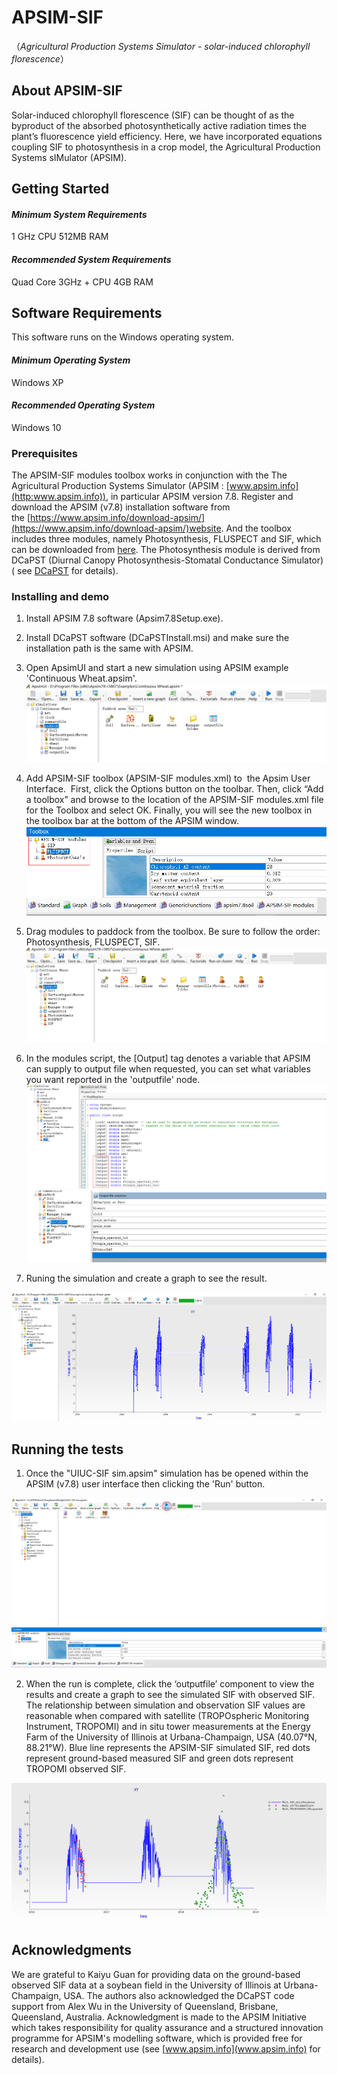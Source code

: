 # APSIM-SIF

（*Agricultural Production Systems Simulator - solar-induced chlorophyll florescence*）

## About APSIM-SIF
Solar-induced chlorophyll florescence (SIF) can be thought of as the byproduct of the absorbed photosynthetically active radiation times the plant’s fluorescence yield efficiency. Here, we have incorporated equations coupling SIF to photosynthesis in a crop model, the Agricultural Production Systems sIMulator (APSIM).


## Getting Started

#### *Minimum System Requirements*
1 GHz CPU 
512MB RAM

#### *Recommended System Requirements*
Quad Core 3GHz + CPU
4GB RAM


## Software Requirements

This software runs on the Windows operating system.

#### *Minimum Operating System*
Windows XP

#### *Recommended Operating System*
Windows 10

### Prerequisites

 The APSIM-SIF modules toolbox works in conjunction with the The Agricultural Production Systems Simulator (APSIM : [www.apsim.info](http:www.apsim.info)), in particular APSIM version 7.8. Register and download the APSIM (v7.8) installation software from the [https://www.apsim.info/download-apsim/](https://www.apsim.info/download-apsim/)website. And the toolbox  includes three modules, namely Photosynthesis, FLUSPECT and SIF, which can be downloaded from [here](https://github.com/wangyakai01/APSIM-SIF). The Photosynthesis module is derived from DCaPST (Diurnal Canopy Photosynthesis-Stomatal Conductance Simulator) ( see [DCaPST](https://github.com/QAAFI/DCaPST) for details). 



### Installing and demo

1. Install APSIM 7.8 software (Apsim7.8Setup.exe).

2. Install DCaPST software (DCaPSTInstall.msi) and make sure the installation path is the same with APSIM.

3. Open ApsimUI and start a new simulation using APSIM example 'Continuous Wheat.apsim'.
![image](https://github.com/wangyakai01/APSIM-SIF/blob/master/image/Image1.png)

4.  Add APSIM-SIF toolbox (APSIM-SIF modules.xml) to  the Apsim User Interface.  First, click the Options button on the toolbar. Then, click “Add a toolbox” and browse to the location of the APSIM-SIF modules.xml file for the Toolbox and select OK. Finally,  you will see the new toolbox in the toolbox bar at the bottom of the APSIM window.
![image](https://github.com/wangyakai01/APSIM-SIF/blob/master/image/Image2.png)
5.  Drag modules to paddock from the toolbox. Be sure to follow the order: Photosynthesis, FLUSPECT, SIF.
![image](https://github.com/wangyakai01/APSIM-SIF/blob/master/image/Image3.png)
6.  In the modules script, the [Output] tag denotes a variable that APSIM can supply to output file when requested, you can set what variables you want reported in the 'outputfile' node.
![image](https://github.com/wangyakai01/APSIM-SIF/blob/master/image/Image4.png)
![image](https://github.com/wangyakai01/APSIM-SIF/blob/master/image/Image5.png)
7. Runing the simulation and create a graph to see the result.

![image](https://github.com/wangyakai01/APSIM-SIF/blob/master/image/Image6.png)



## Running the tests

1. Once the "UIUC-SIF sim.apsim" simulation has be opened within the APSIM (v7.8) user interface then clicking the 'Run' button.

![image](https://github.com/wangyakai01/APSIM-SIF/blob/master/image/Image7.png)

2. When the run is complete, click the ‘outputfile’ component to view the results and create a graph to see the simulated SIF with observed SIF.
The relationship between simulation and observation SIF values are reasonable when compared with satellite (TROPOspheric Monitoring Instrument, TROPOMI) and in situ tower measurements at the Energy Farm of the University of Illinois at Urbana-Champaign, USA (40.07°N, 88.21°W). Blue line represents the APSIM-SIF simulated SIF,  red dots represent ground-based measured SIF and green dots represent TROPOMI observed SIF. 

![image](https://github.com/wangyakai01/APSIM-SIF/blob/master/image/Image8.png)





## Acknowledgments

We are grateful to Kaiyu Guan for providing data on the ground-based observed SIF data at a 
soybean field in the University of Illinois at Urbana-Champaign, USA.
 The authors also acknowledged the DCaPST code support from Alex Wu in the University of Queensland, Brisbane, Queensland, Australia.
Acknowledgment is made to the APSIM Initiative which takes responsibility for quality assurance and a structured innovation programme for APSIM's modelling software, which is provided free for research and development use (see [www.apsim.info](www.apsim.info) for details).

